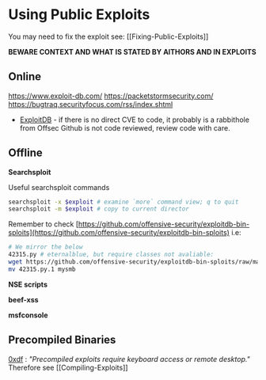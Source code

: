 # Using Public Exploits
You may need to fix the exploit see: [[Fixing-Public-Exploits]]

**BEWARE CONTEXT AND WHAT IS STATED BY AITHORS AND IN EXPLOITS**

## Online

https://www.exploit-db.com/
https://packetstormsecurity.com/
https://bugtraq.securityfocus.com/rss/index.shtml


- [ExploitDB](https://www.exploit-db.com/) - if there is no direct CVE to code, it probably is a rabbithole from Offsec
Github is not code reviewed, review code with care. 

## Offline

**Searchsploit**

Useful searchsploit commands
```bash
searchsploit -x $exploit # examine `more` command view; q to quit
searchsploit -m $exploit # copy to current director
```

Remember to check [https://github.com/offensive-security/exploitdb-bin-sploits](https://github.com/offensive-security/exploitdb-bin-sploits) i.e:

```bash
# We mirror the below
42315.py # eternalblue, but require classes not avaliable:
wget https://github.com/offensive-security/exploitdb-bin-sploits/raw/master/bin-sploits/42315.py
mv 42315.py.1 mysmb
```

**NSE scripts**

**beef-xss**

**msfconsole** 

## Precompiled Binaries

[0xdf](https://0xdf.gitlab.io/2019/03/05/htb-devel.html) : *"Precompiled exploits require keyboard access or remote desktop."*  Therefore see [[Compiling-Exploits]]
